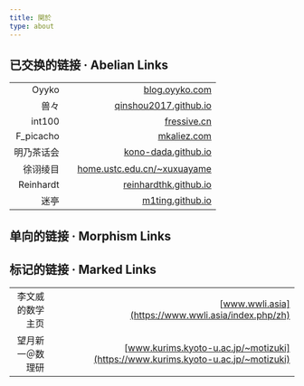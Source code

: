 ```yaml
---
title: 関於
type: about
---
```


<style>
table {
  margin: 0 auto;
  display: inline;
} 
table th {
  font-weight: normal;
}
table td {
  text-align: right;
}
</style>

<script>

</script>


## 已交换的链接 · Abelian Links

| |  | |
| - | - | - |
| Oyyko || [blog.oyyko.com](https://blog.oyyko.com/) |
| 兽々 || [qinshou2017.github.io](https://qinshou2017.github.io/) |
| int100 || [fressive.cn](https://fressive.cn/) |
| F_picacho || [mkaliez.com](https://mkaliez.com/) |
| 明乃茶话会 || [kono-dada.github.io](https://kono-dada.github.io/) |
| 徐诩绫目 || [home.ustc.edu.cn/~xuxuayame](http://home.ustc.edu.cn/~xuxuayame)
| Reinhardt || [reinhardthk.github.io](http://reinhardthk.github.io/)
| 迷亭 || [m1ting.github.io](https://m1ting.github.io/)

## 单向的链接 · Morphism Links

## 标记的链接 · Marked Links


| |  | |
| - | - | - |
| 李文威的数学主页 || [www.wwli.asia](https://www.wwli.asia/index.php/zh) |
| 望月新一＠数理研 || [www.kurims.kyoto-u.ac.jp/~motizuki](https://www.kurims.kyoto-u.ac.jp/~motizuki) |


